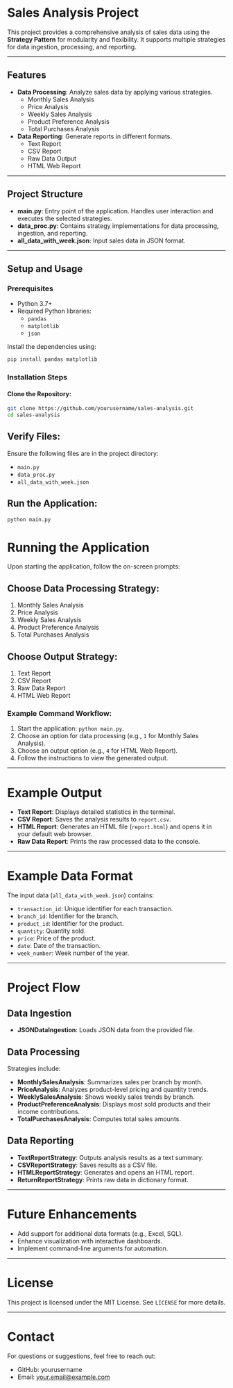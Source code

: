 # Sales Analysis Project

This project provides a comprehensive analysis of sales data using the **Strategy Pattern** for modularity and flexibility. It supports multiple strategies for data ingestion, processing, and reporting.

---

## Features

- **Data Processing**: Analyze sales data by applying various strategies.
  - Monthly Sales Analysis
  - Price Analysis
  - Weekly Sales Analysis
  - Product Preference Analysis
  - Total Purchases Analysis
- **Data Reporting**: Generate reports in different formats.
  - Text Report
  - CSV Report
  - Raw Data Output
  - HTML Web Report

---

## Project Structure

- **main.py**: Entry point of the application. Handles user interaction and executes the selected strategies.
- **data_proc.py**: Contains strategy implementations for data processing, ingestion, and reporting.
- **all_data_with_week.json**: Input sales data in JSON format.

---

## Setup and Usage

### Prerequisites

- Python 3.7+
- Required Python libraries:
  - `pandas`
  - `matplotlib`
  - `json`

Install the dependencies using:

```bash
pip install pandas matplotlib
```
### Installation Steps
#### Clone the Repository:

```bash
git clone https://github.com/yourusername/sales-analysis.git
cd sales-analysis
```
## Verify Files:
Ensure the following files are in the project directory:

- `main.py`
- `data_proc.py`
- `all_data_with_week.json`

## Run the Application:

```bash
python main.py
```


# Running the Application
Upon starting the application, follow the on-screen prompts:

## Choose Data Processing Strategy:
1. Monthly Sales Analysis
2. Price Analysis
3. Weekly Sales Analysis
4. Product Preference Analysis
5. Total Purchases Analysis

## Choose Output Strategy:
1. Text Report
2. CSV Report
3. Raw Data Report
4. HTML Web Report

### Example Command Workflow:
1. Start the application: `python main.py`.
2. Choose an option for data processing (e.g., `1` for Monthly Sales Analysis).
3. Choose an output option (e.g., `4` for HTML Web Report).
4. Follow the instructions to view the generated output.

---

# Example Output

- **Text Report**: Displays detailed statistics in the terminal.
- **CSV Report**: Saves the analysis results to `report.csv`.
- **HTML Report**: Generates an HTML file (`report.html`) and opens it in your default web browser.
- **Raw Data Report**: Prints the raw processed data to the console.

---

# Example Data Format
The input data (`all_data_with_week.json`) contains:

- `transaction_id`: Unique identifier for each transaction.
- `branch_id`: Identifier for the branch.
- `product_id`: Identifier for the product.
- `quantity`: Quantity sold.
- `price`: Price of the product.
- `date`: Date of the transaction.
- `week_number`: Week number of the year.

---

# Project Flow

## Data Ingestion
- **JSONDataIngestion**: Loads JSON data from the provided file.

## Data Processing
Strategies include:
- **MonthlySalesAnalysis**: Summarizes sales per branch by month.
- **PriceAnalysis**: Analyzes product-level pricing and quantity trends.
- **WeeklySalesAnalysis**: Shows weekly sales trends by branch.
- **ProductPreferenceAnalysis**: Displays most sold products and their income contributions.
- **TotalPurchasesAnalysis**: Computes total sales amounts.

## Data Reporting
- **TextReportStrategy**: Outputs analysis results as a text summary.
- **CSVReportStrategy**: Saves results as a CSV file.
- **HTMLReportStrategy**: Generates and opens an HTML report.
- **ReturnReportStrategy**: Prints raw data in dictionary format.

---

# Future Enhancements
- Add support for additional data formats (e.g., Excel, SQL).
- Enhance visualization with interactive dashboards.
- Implement command-line arguments for automation.

---

# License
This project is licensed under the MIT License. See `LICENSE` for more details.

---

# Contact
For questions or suggestions, feel free to reach out:

- GitHub: yourusername
- Email: your.email@example.com
